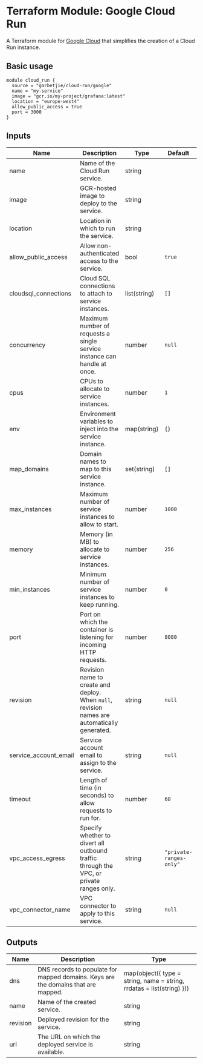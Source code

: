 Terraform Module: Google Cloud Run
==================================

A Terraform module for [Google Cloud](https://cloud.google.com) that simplifies the creation of a Cloud Run instance.

## Basic usage

```hcl-terraform
module cloud_run {
  source = "garbetjie/cloud-run/google"
  name = "my-service"
  image = "gcr.io/my-project/grafana:latest"
  location = "europe-west4"
  allow_public_access = true
  port = 3000
}
```

## Inputs

| Name                  | Description                                                                                  | Type         | Default                 | Required |
|-----------------------|----------------------------------------------------------------------------------------------|--------------|-------------------------|----------|
| name                  | Name of the Cloud Run service.                                                               | string       |                         | Yes      |
| image                 | GCR-hosted image to deploy to the service.                                                   | string       |                         | Yes      |
| location              | Location in which to run the service.                                                        | string       |                         | Yes      |
| allow_public_access   | Allow non-authenticated access to the service.                                               | bool         | `true`                  | No       |
| cloudsql_connections  | Cloud SQL connections to attach to service instances.                                        | list(string) | `[]`                    | No       |
| concurrency           | Maximum number of requests a single service instance can handle at once.                     | number       | `null`                  | No       |
| cpus                  | CPUs to allocate to service instances.                                                       | number       | `1`                     | No       |
| env                   | Environment variables to inject into the service instance.                                   | map(string)  | `{}`                    | No       |
| map_domains           | Domain names to map to this service instance.                                                | set(string)  | `[]`                    | No       |
| max_instances         | Maximum number of service instances to allow to start.                                       | number       | `1000`                  | No       |
| memory                | Memory (in MB) to allocate to service instances.                                             | number       | `256`                   | No       |
| min_instances         | Minimum number of service instances to keep running.                                         | number       | `0`                     | No       |
| port                  | Port on which the container is listening for incoming HTTP requests.                         | number       | `8080`                  | No       |
| revision              | Revision name to create and deploy. When `null`, revision names are automatically generated. | string       | `null`                  | No       |
| service_account_email | Service account email to assign to the service.                                              | string       | `null`                  | No       |
| timeout               | Length of time (in seconds) to allow requests to run for.                                    | number       | `60`                    | No       |
| vpc_access_egress     | Specify whether to divert all outbound traffic through the VPC, or private ranges only.      | string       | `"private-ranges-only"` | No       |
| vpc_connector_name    | VPC connector to apply to this service.                                                      | string       | `null`                  | No       |

## Outputs

| Name     | Description                                                                       | Type                                                                  |
|----------|-----------------------------------------------------------------------------------|-----------------------------------------------------------------------|
| dns      | DNS records to populate for mapped domains. Keys are the domains that are mapped. | map(object({ type = string, name = string, rrdatas = list(string) })) |
| name     | Name of the created service.                                                      | string                                                                |
| revision | Deployed revision for the service.                                                | string                                                                |
| url      | The URL on which the deployed service is available.                               | string                                                                |
